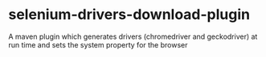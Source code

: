 # selenium-drivers-download-plugin
A maven plugin which generates drivers (chromedriver and geckodriver) at run time and sets the system property for the browser 
